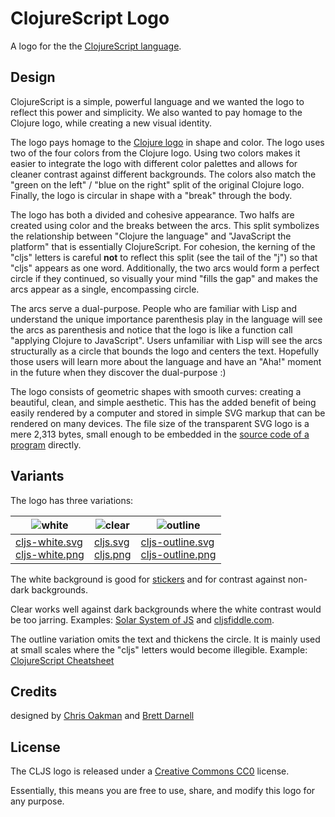 # ClojureScript Logo

A logo for the the [ClojureScript language].

## Design

ClojureScript is a simple, powerful language and we wanted the logo to reflect
this power and simplicity. We also wanted to pay homage to the Clojure logo,
while creating a new visual identity.

The logo pays homage to the [Clojure logo] in shape and color. The logo uses two
of the four colors from the Clojure logo. Using two colors makes it easier to
integrate the logo with different color palettes and allows for cleaner contrast
against different backgrounds. The colors also match the "green on the left" /
"blue on the right" split of the original Clojure logo. Finally, the logo is
circular in shape with a "break" through the body.

The logo has both a divided and cohesive appearance. Two halfs are created using
color and the breaks between the arcs. This split symbolizes the relationship
between "Clojure the language" and "JavaScript the platform" that is essentially
ClojureScript. For cohesion, the kerning of the "cljs" letters is careful
**not** to reflect this split (see the tail of the "j") so that "cljs" appears
as one word. Additionally, the two arcs would form a perfect circle if they
continued, so visually your mind "fills the gap" and makes the arcs appear as a
single, encompassing circle.

The arcs serve a dual-purpose. People who are familiar with Lisp and understand
the unique importance parenthesis play in the language will see the arcs as
parenthesis and notice that the logo is like a function call "applying Clojure
to JavaScript". Users unfamiliar with Lisp will see the arcs structurally as a
circle that bounds the logo and centers the text. Hopefully those users will
learn more about the language and have an "Aha!" moment in the future when they
discover the dual-purpose :)

The logo consists of geometric shapes with smooth curves: creating a beautiful,
clean, and simple aesthetic. This has the added benefit of being easily rendered
by a computer and stored in simple SVG markup that can be rendered on many
devices. The file size of the transparent SVG logo is a mere 2,313 bytes, small
enough to be embedded in the [source code of a program] directly.

## Variants

The logo has three variations:

| ![white]                             | ![clear]                               | ![outline]                               |
|--------------------------------------|----------------------------------------|------------------------------------------|
| [cljs-white.svg]<br>[cljs-white.png] | [cljs.svg]<br>[cljs.png]               | [cljs-outline.svg]<br>[cljs-outline.png] |

The white background is good for [stickers] and for contrast against non-dark
backgrounds.

Clear works well against dark backgrounds where the white contrast would be too
jarring. Examples: [Solar System of JS] and [cljsfiddle.com].

The outline variation omits the text and thickens the circle. It is mainly used
at small scales where the "cljs" letters would become illegible. Example:
[ClojureScript Cheatsheet]

[clear]:http://i.imgur.com/S14JyFD.png
[white]:http://i.imgur.com/FIXbg7V.png
[outline]:http://i.imgur.com/YIkIaIt.png

[cljs.svg]:https://raw.githubusercontent.com/cljs/logo/master/cljs.svg
[cljs.png]:https://raw.githubusercontent.com/cljs/logo/master/cljs.png
[cljs-white.svg]:https://raw.githubusercontent.com/cljs/logo/master/cljs-white.svg
[cljs-white.png]:https://raw.githubusercontent.com/cljs/logo/master/cljs-white.png
[cljs-outline.svg]:https://raw.githubusercontent.com/cljs/logo/master/cljs-outline.svg
[cljs-outline.png]:https://raw.githubusercontent.com/cljs/logo/master/cljs-outline.png

## Credits

designed by [Chris Oakman] and [Brett Darnell]

## License

The CLJS logo is released under a [Creative Commons CC0] license.

Essentially, this means you are free to use, share, and modify this logo for any
purpose.

[ClojureScript language]:https://github.com/clojure/clojurescript
[Clojure logo]:http://i.imgur.com/1GjPKvB.png
[source code of a program]:https://github.com/bhauman/lein-figwheel/blob/df65b703ff4131764d161f1290f010f513aaa2d1/support/src/figwheel/client/heads_up.cljs#L334-L361
[stickers]:https://twitter.com/swannodette/status/589949769457410048
[Solar System of JS]:https://shaunlebron.github.io/solar-system-of-js/#0
[cljsfiddle.com]:http://cljsfiddle.com/
[ClojureScript Cheatsheet]:http://cljs.info/cheatsheet/
[Chris Oakman]:http://chrisoakman.com
[Brett Darnell]:http://twitter.com/darnology
[Creative Commons CC0]:https://creativecommons.org/publicdomain/zero/1.0/
